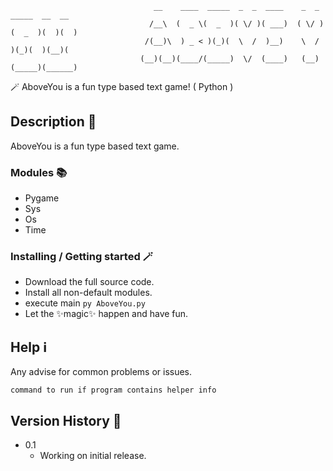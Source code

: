 

                                    __    ____  _____  _  _  ____    _  _  _____  __  __ 
                                   /__\  (  _ \(  _  )( \/ )( ___)  ( \/ )(  _  )(  )(  )
                                  /(__)\  ) _ < )(_)(  \  /  )__)    \  /  )(_)(  )(__)( 
                                 (__)(__)(____/(_____)  \/  (____)   (__) (_____)(______)

🪄 AboveYou is a fun type based text game! ( Python )

## Description 🧙

AboveYou is a fun type based text game.

### Modules 📚

* Pygame
* Sys
* Os
* Time

### Installing  / Getting started 🪄

* Download the full source code.
* Install all non-default modules.
* execute main `py AboveYou.py`
* Let the ✨magic✨ happen and have fun.

## Help ℹ️

Any advise for common problems or issues.
```
command to run if program contains helper info
```

## Version History 🧙

* 0.1
    * Working on initial release.





